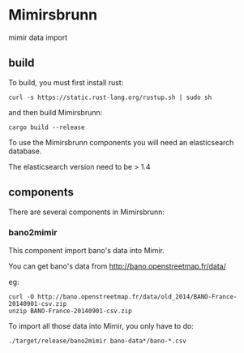 # Mimirsbrunn

mimir data import

## build

To build, you must first install rust:
```shell
curl -s https://static.rust-lang.org/rustup.sh | sudo sh
```
and then build Mimirsbrunn:
```shell
cargo build --release
```

To use the Mimirsbrunn components you will need an elasticsearch database.

The elasticsearch version need to be > 1.4

## components
There are several components in Mimirsbrunn:

### bano2mimir

This component import bano's data into Mimir.

You can get bano's data from http://bano.openstreetmap.fr/data/

eg:

```shell
curl -O http://bano.openstreetmap.fr/data/old_2014/BANO-France-20140901-csv.zip
unzip BANO-France-20140901-csv.zip
```

To import all those data into Mimir, you only have to do:

```shell
./target/release/bano2mimir bano-data*/bano-*.csv
```
